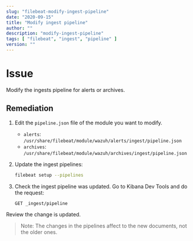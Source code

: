 ```yaml
---
slug: "filebeat-modify-ingest-pipeline"
date: "2020-09-15"
title: "Modify ingest pipeline"
author: ""
description: "modify-ingest-pipeline"
tags: [ "filebeat", "ingest", "pipeline" ]
version: ""
---
```


# Issue

Modify the ingests pipeline for alerts or archives.

## Remediation

1. Edit the `pipeline.json` file of the module you want to modify.

      - `alerts`: `/usr/share/filebeat/module/wazuh/alerts/ingest/pipeline.json`
      - `archives`: `/usr/share/filebeat/module/wazuh/archives/ingest/pipeline.json`

2. Update the ingest pipelines:

    ```sh
    filebeat setup --pipelines
    ```

3. Check the ingest pipeline was updated. Go to Kibana Dev Tools and do the request:

    ```http
    GET _ingest/pipeline
    ```

Review the change is updated.

> Note: The changes in the pipelines affect to the new documents, not the older ones.
